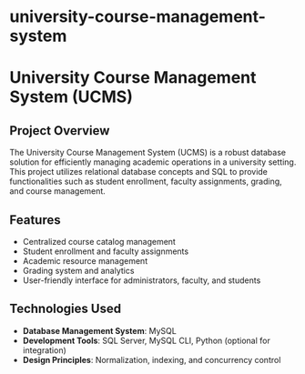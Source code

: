 # university-course-management-system
# University Course Management System (UCMS)

## Project Overview
The University Course Management System (UCMS) is a robust database solution for efficiently managing academic operations in a university setting. This project utilizes relational database concepts and SQL to provide functionalities such as student enrollment, faculty assignments, grading, and course management.

## Features
- Centralized course catalog management
- Student enrollment and faculty assignments
- Academic resource management
- Grading system and analytics
- User-friendly interface for administrators, faculty, and students

## Technologies Used
- **Database Management System**: MySQL
- **Development Tools**: SQL Server, MySQL CLI, Python (optional for integration)
- **Design Principles**: Normalization, indexing, and concurrency control

